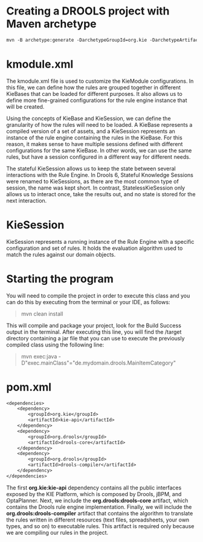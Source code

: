 # Creating a DROOLS project with Maven archetype

```txt
mvn -B archetype:generate -DarchetypeGroupId=org.kie -DarchetypeArtifactId=kie-drools-archetype -DarchetypeVersion=7.64.0.Final -DgroupId=de.mydomain -DartifactId=myfirst-drools-project -Dversion=1.0-SNAPSHOT -Dpackage=de.mydomain.drools
```

# kmodule.xml
The kmodule.xml file is used to customize the KieModule configurations. In this
file, we can define how the rules are grouped together in different KieBases that
can be loaded for different purposes. It also allows us to define more fine-grained
configurations for the rule engine instance that will be created.

Using the concepts of KieBase and KieSession, we can define the granularity of how
the rules will need to be loaded. A KieBase represents a compiled version of a set of
assets, and a KieSession represents an instance of the rule engine containing the rules
in the KieBase. For this reason, it makes sense to have multiple sessions defined with
different configurations for the same KieBase. In other words, we can use the same
rules, but have a session configured in a different way for different needs.

The stateful KieSession allows us to keep the state between several interactions with the Rule Engine. In Drools 6, Stateful Knowledge Sessions were renamed to KieSessions, as there are the most common type of session, the name was kept short. In contrast, StatelessKieSession only allows us to interact once, take the results out, and no state is stored for the next interaction.

# KieSession
KieSession represents a  running instance of the Rule Engine with a specific configuration and set of  rules.
It holds the evaluation algorithm used to match the rules against our  domain objects.


# Starting the program

You will need to compile the project in order to execute this class and you
can do this by executing from the terminal or your IDE, as follows:

> mvn clean install

This will compile and package your project, look for the Build Success output in the
terminal. After executing this line, you will find the /target directory containing
a jar file that you can use to execute the previously compiled class using the following line:

>  mvn exec:java -D"exec.mainClass"="de.mydomain.drools.MainItemCategory"


# pom.xml

```txt
<dependencies>
    <dependency>
        <groupId>org.kie</groupId>
        <artifactId>kie-api</artifactId>
    </dependency>
    <dependency>
        <groupId>org.drools</groupId>
        <artifactId>drools-core</artifactId>
    </dependency>
    <dependency>
        <groupId>org.drools</groupId>
        <artifactId>drools-compiler</artifactId>
    </dependency>
</dependencies>
```

The first **org.kie:kie-api** dependency contains all the public interfaces exposed
by the KIE Platform, which is composed by Drools, jBPM, and OptaPlanner. Next,
we include the **org.drools:drools-core** artifact, which contains the Drools rule
engine implementation. Finally, we will include the **org.drools:drools-compiler**
artifact that contains the algorithm to translate the rules written in different resources
(text files, spreadsheets, your own types, and so on) to executable rules. This artifact
is required only because we are compiling our rules in the project.
